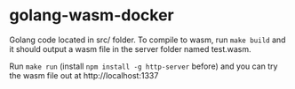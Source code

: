 # golang-wasm-docker

Golang code located in src/ folder. To compile to wasm, run `make build` and it should output a wasm file in the server folder named test.wasm.

Run `make run` (install `npm install -g http-server` before) and you can try the wasm file out at http://localhost:1337
